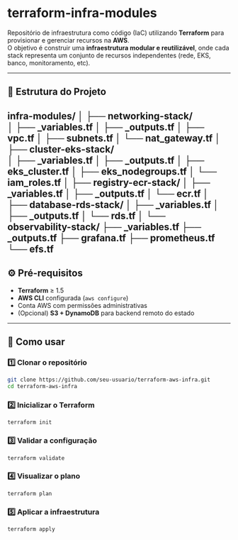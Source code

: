 # terraform-infra-modules

Repositório de infraestrutura como código (IaC) utilizando **Terraform** para provisionar e gerenciar recursos na **AWS**.  
O objetivo é construir uma **infraestrutura modular e reutilizável**, onde cada stack representa um conjunto de recursos independentes (rede, EKS, banco, monitoramento, etc).

---

## 📁 Estrutura do Projeto

infra-modules/
│
├── networking-stack/      
│   ├── _variables.tf
│   ├── _outputs.tf
│   ├── vpc.tf
│   ├── subnets.tf
│   └── nat_gateway.tf
│
├── cluster-eks-stack/     
│   ├── _variables.tf
│   ├── _outputs.tf
│   ├── eks_cluster.tf
│   ├── eks_nodegroups.tf
│   └── iam_roles.tf
│
├── registry-ecr-stack/ 
│   ├── _variables.tf
│   ├── _outputs.tf
│   └── ecr.tf
│
├── database-rds-stack/
│   ├── _variables.tf
│   ├── _outputs.tf
│   └── rds.tf
│
└── observability-stack/
    ├── _variables.tf
    ├── _outputs.tf
    ├── grafana.tf
    ├── prometheus.tf
    └── efs.tf
---

## ⚙️ Pré-requisitos

- **Terraform** ≥ 1.5  
- **AWS CLI** configurada (`aws configure`)  
- Conta AWS com permissões administrativas  
- (Opcional) **S3 + DynamoDB** para backend remoto do estado

---

## 🚀 Como usar

### 1️⃣ Clonar o repositório
```bash
git clone https://github.com/seu-usuario/terraform-aws-infra.git
cd terraform-aws-infra
```

### 2️⃣ Inicializar o Terraform
```terraform init ```

### 3️⃣ Validar a configuração
```terraform validate ```

### 4️⃣ Visualizar o plano
```terraform plan ```

### 5️⃣ Aplicar a infraestrutura
```terraform apply ```
